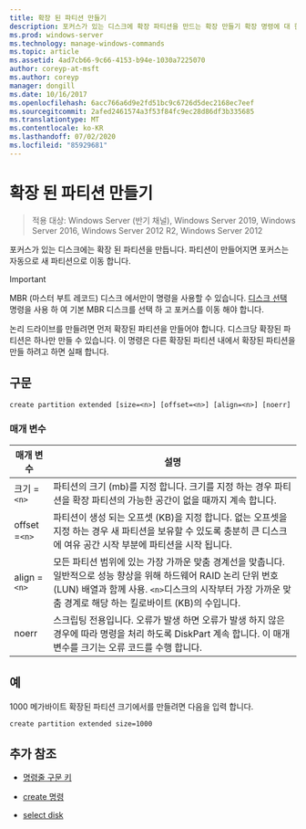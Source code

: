 ```yaml
---
title: 확장 된 파티션 만들기
description: 포커스가 있는 디스크에 확장 파티션을 만드는 확장 만들기 확장 명령에 대 한 참조 문서입니다.
ms.prod: windows-server
ms.technology: manage-windows-commands
ms.topic: article
ms.assetid: 4ad7cb66-9c66-4153-b94e-1030a7225070
author: coreyp-at-msft
ms.author: coreyp
manager: dongill
ms.date: 10/16/2017
ms.openlocfilehash: 6acc766a6d9e2fd51bc9c6726d5dec2168ec7eef
ms.sourcegitcommit: 2afed2461574a3f53f84fc9ec28d86df3b335685
ms.translationtype: MT
ms.contentlocale: ko-KR
ms.lasthandoff: 07/02/2020
ms.locfileid: "85929681"
---
```

# <a name="create-partition-extended"></a>확장 된 파티션 만들기

> 적용 대상: Windows Server (반기 채널), Windows Server 2019, Windows Server 2016, Windows Server 2012 R2, Windows Server 2012

포커스가 있는 디스크에는 확장 된 파티션을 만듭니다. 파티션이 만들어지면 포커스는 자동으로 새 파티션으로 이동 합니다.

>[!IMPORTANT]
> MBR (마스터 부트 레코드) 디스크 에서만이 명령을 사용할 수 있습니다. [디스크 선택](select-disk.md) 명령을 사용 하 여 기본 MBR 디스크를 선택 하 고 포커스를 이동 해야 합니다.
>
> 논리 드라이브를 만들려면 먼저 확장된 파티션을 만들어야 합니다. 디스크당 확장된 파티션은 하나만 만들 수 있습니다. 이 명령은 다른 확장된 파티션 내에서 확장된 파티션을 만들 하려고 하면 실패 합니다.

## <a name="syntax"></a>구문

```
create partition extended [size=<n>] [offset=<n>] [align=<n>] [noerr]
```

### <a name="parameters"></a>매개 변수

| 매개 변수 | 설명 |
| --------- | ----------- |
| 크기 =`<n>` | 파티션의 크기 (mb)를 지정 합니다. 크기를 지정 하는 경우 파티션을 확장 파티션의 가능한 공간이 없을 때까지 계속 합니다. |
| offset =`<n>` | 파티션이 생성 되는 오프셋 (KB)을 지정 합니다. 없는 오프셋을 지정 하는 경우 새 파티션을 보유할 수 있도록 충분히 큰 디스크에 여유 공간 시작 부분에 파티션을 시작 됩니다. |
| align =`<n>` | 모든 파티션 범위에 있는 가장 가까운 맞춤 경계선을 맞춥니다. 일반적으로 성능 향상을 위해 하드웨어 RAID 논리 단위 번호 (LUN) 배열과 함께 사용. `<n>`디스크의 시작부터 가장 가까운 맞춤 경계로 해당 하는 킬로바이트 (KB)의 수입니다. |
| noerr | 스크립팅 전용입니다. 오류가 발생 하면 오류가 발생 하지 않은 경우에 따라 명령을 처리 하도록 DiskPart 계속 합니다. 이 매개 변수를 크기는 오류 코드를 수행 합니다. |

## <a name="examples"></a>예

1000 메가바이트 확장된 파티션 크기에서를 만들려면 다음을 입력 합니다.

```
create partition extended size=1000
```

## <a name="additional-references"></a>추가 참조

- [명령줄 구문 키](command-line-syntax-key.md)

- [create 명령](create.md)

- [select disk](select-disk.md)
